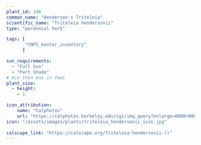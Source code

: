 ```yaml
---
plant_id: 146 
common_name: "Henderson's Triteleia"
scientific_name: "Triteleia hendersonii"
type: "perennial herb"

tags: [
       "CNPS_master_inventory"
      ]

sun_requirements:
  - "Full Sun"
  - "Part Shade"
# min then max in feet
plant_size:
  - height: 
    - 1 

icon_attribution: 
    name: "Calphotos"
    url: "https://calphotos.berkeley.edu/cgi/img_query?enlarge=0000+0000+0900+0081"
icon: "/assets/images/plants/triteleia_hendersonii_icon.jpg"
 
calscape_link: "https://calscape.org/Triteleia-hendersonii-()"
---
```









